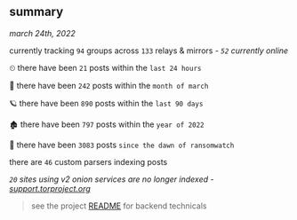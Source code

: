 
## summary
_march 24th, 2022_

currently tracking `94` groups across `133` relays & mirrors - _`52` currently online_

⏲ there have been `21` posts within the `last 24 hours`

🦈 there have been `242` posts within the `month of march`

🪐 there have been `890` posts within the `last 90 days`

🏚 there have been `797` posts within the `year of 2022`

🦕 there have been `3083` posts `since the dawn of ransomwatch`

there are `46` custom parsers indexing posts

_`20` sites using v2 onion services are no longer indexed - [support.torproject.org](https://support.torproject.org/onionservices/v2-deprecation/)_

> see the project [README](https://github.com/thetanz/ransomwatch#ransomwatch--) for backend technicals
